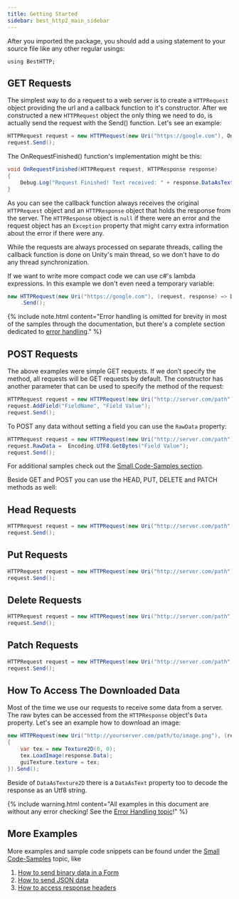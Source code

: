 ```yaml
---
title: Getting Started
sidebar: best_http2_main_sidebar
---
```


After you imported the package, you should add a using statement to your source file like any other regular usings:

```	
using BestHTTP;
```

## GET Requests
The simplest way to do a request to a web server is to create a `HTTPRequest` object providing the url and a callback function to it's constructor. After we constructed a new `HTTPRequest` object the only thing we need to do, is actually send the request with the Send() function. Let's see an example:

```csharp
HTTPRequest request = new HTTPRequest(new Uri("https://google.com"), OnRequestFinished);
request.Send();
```

The OnRequestFinished() function's implementation might be this:

```csharp
void OnRequestFinished(HTTPRequest request, HTTPResponse response)
{
	Debug.Log("Request Finished! Text received: " + response.DataAsText);
}
```

As you can see the callback function always receives the original `HTTPRequest` object and an `HTTPResponse` object that holds the response from the server. The `HTTPResponse` object is `null` if there were an error and the request object has an `Exception` property that might carry extra information about the error if there were any.

While the requests are always processed on separate threads, calling the callback function is done on Unity's main thread, so we don't have to do any thread synchronization.

If we want to write more compact code we can use c#'s lambda expressions. In this example we don't even need a temporary variable:

```csharp
new HTTPRequest(new Uri("https://google.com"), (request, response) => Debug.Log("Finished!"))
	.Send();
```

{% include note.html content="Error handling is omitted for brevity in most of the samples through the documentation, but there's a complete section dedicated to [error handling](ErrorHandling.html)." %}

## POST Requests
The above examples were simple GET requests. If we don’t specify the method, all requests will be GET requests by default. The constructor has another parameter that can be used to specify the method of the request:

```csharp
HTTPRequest request = new HTTPRequest(new Uri("http://server.com/path"), HTTPMethods.Post, OnRequestFinished);
request.AddField("FieldName", "Field Value");
request.Send();
```

To POST any data without setting a field you can use the `RawData` property:

```csharp
HTTPRequest request = new HTTPRequest(new Uri("http://server.com/path"), HTTPMethods.Post, OnRequestFinished);
request.RawData =  Encoding.UTF8.GetBytes("Field Value");
request.Send();
```

For additional samples check out the [Small Code-Samples section](SmallCode-Samples.html).

Beside GET and POST you can use the HEAD, PUT, DELETE and PATCH methods as well:

## Head Requests

```csharp
HTTPRequest request = new HTTPRequest(new Uri("http://server.com/path"), HTTPMethods.Head, OnRequestFinished);
request.Send();
```

## Put Requests

```csharp
HTTPRequest request = new HTTPRequest(new Uri("http://server.com/path"), HTTPMethods.Put, OnRequestFinished);
request.Send();
```
## Delete Requests

```csharp
HTTPRequest request = new HTTPRequest(new Uri("http://server.com/path"), HTTPMethods.Delete, OnRequestFinished);
request.Send();
```

## Patch Requests

```csharp
HTTPRequest request = new HTTPRequest(new Uri("http://server.com/path"), HTTPMethods.Patch, OnRequestFinished);
request.Send();
```

## How To Access The Downloaded Data
Most of the time we use our requests to receive some data from a server. The raw bytes can be accessed from the `HTTPResponse` object's `Data` property. Let's see an example how to download an image:

```csharp
new HTTPRequest(new Uri("http://yourserver.com/path/to/image.png"), (request, response) =>
{
	var tex = new Texture2D(0, 0);
	tex.LoadImage(response.Data);
	guiTexture.texture = tex;
}).Send();
```

Beside of `DataAsTexture2D` there is a `DataAsText` property too to decode the response as an Utf8 string.

{% include warning.html content="All examples in this document are without any error checking! See the [Error Handling topic](ErrorHandling.html)!" %}
	
## More Examples

More examples and sample code snippets can be found under the [Small Code-Samples](SmallCode-Samples.html) topic, like

1. [How to send binary data in a Form](SmallCode-Samples.html#upload-a-picture-using-forms)
2. [How to send JSON data](SmallCode-Samples.html#send-json-data)
3. [How to access response headers](SmallCode-Samples.html#get-header-values)